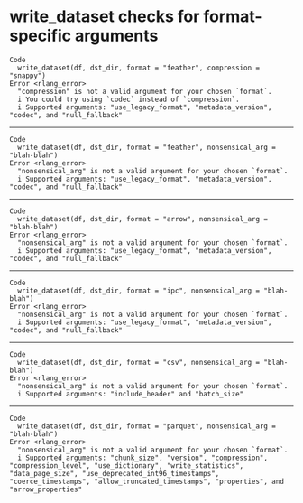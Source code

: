 # write_dataset checks for format-specific arguments

    Code
      write_dataset(df, dst_dir, format = "feather", compression = "snappy")
    Error <rlang_error>
      "compression" is not a valid argument for your chosen `format`.
      i You could try using `codec` instead of `compression`.
      i Supported arguments: "use_legacy_format", "metadata_version", "codec", and "null_fallback"

---

    Code
      write_dataset(df, dst_dir, format = "feather", nonsensical_arg = "blah-blah")
    Error <rlang_error>
      "nonsensical_arg" is not a valid argument for your chosen `format`.
      i Supported arguments: "use_legacy_format", "metadata_version", "codec", and "null_fallback"

---

    Code
      write_dataset(df, dst_dir, format = "arrow", nonsensical_arg = "blah-blah")
    Error <rlang_error>
      "nonsensical_arg" is not a valid argument for your chosen `format`.
      i Supported arguments: "use_legacy_format", "metadata_version", "codec", and "null_fallback"

---

    Code
      write_dataset(df, dst_dir, format = "ipc", nonsensical_arg = "blah-blah")
    Error <rlang_error>
      "nonsensical_arg" is not a valid argument for your chosen `format`.
      i Supported arguments: "use_legacy_format", "metadata_version", "codec", and "null_fallback"

---

    Code
      write_dataset(df, dst_dir, format = "csv", nonsensical_arg = "blah-blah")
    Error <rlang_error>
      "nonsensical_arg" is not a valid argument for your chosen `format`.
      i Supported arguments: "include_header" and "batch_size"

---

    Code
      write_dataset(df, dst_dir, format = "parquet", nonsensical_arg = "blah-blah")
    Error <rlang_error>
      "nonsensical_arg" is not a valid argument for your chosen `format`.
      i Supported arguments: "chunk_size", "version", "compression", "compression_level", "use_dictionary", "write_statistics", "data_page_size", "use_deprecated_int96_timestamps", "coerce_timestamps", "allow_truncated_timestamps", "properties", and "arrow_properties"


